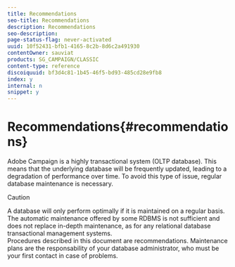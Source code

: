 ```yaml
---
title: Recommendations
seo-title: Recommendations
description: Recommendations
seo-description: 
page-status-flag: never-activated
uuid: 10f52431-bfb1-4165-8c2b-8d6c2a491930
contentOwner: sauviat
products: SG_CAMPAIGN/CLASSIC
content-type: reference
discoiquuid: bf3d4c81-1b45-46f5-bd93-485cd28e9fb8
index: y
internal: n
snippet: y
---
```


# Recommendations{#recommendations}

Adobe Campaign is a highly transactional system (OLTP database). This means that the underlying database will be frequently updated, leading to a degradation of performance over time. To avoid this type of issue, regular database maintenance is necessary.

>[!CAUTION]
>
>A database will only perform optimally if it is maintained on a regular basis. The automatic maintenance offered by some RDBMS is not sufficient and does not replace in-depth maintenance, as for any relational database transactional management systems.  
>Procedures described in this document are recommendations. Maintenance plans are the responsability of your database administrator, who must be your first contact in case of problems.

